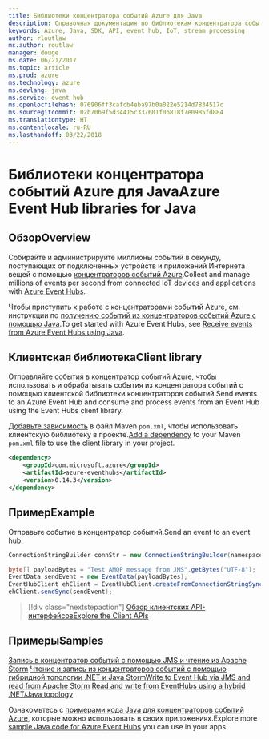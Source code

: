 ```yaml
---
title: Библиотеки концентратора событий Azure для Java
description: Справочная документация по библиотекам концентратора событий для Java
keywords: Azure, Java, SDK, API, event hub, IoT, stream processing
author: rloutlaw
ms.author: routlaw
manager: douge
ms.date: 06/21/2017
ms.topic: article
ms.prod: azure
ms.technology: azure
ms.devlang: java
ms.service: event-hub
ms.openlocfilehash: 076906ff3cafcb4eba97b0a022e5214d7834517c
ms.sourcegitcommit: 02b70b9f5d34415c337601f0b818f7e0985fd884
ms.translationtype: HT
ms.contentlocale: ru-RU
ms.lasthandoff: 03/22/2018
---
```

# <a name="azure-event-hub-libraries-for-java"></a><span data-ttu-id="e3d19-104">Библиотеки концентратора событий Azure для Java</span><span class="sxs-lookup"><span data-stu-id="e3d19-104">Azure Event Hub libraries for Java</span></span>

## <a name="overview"></a><span data-ttu-id="e3d19-105">Обзор</span><span class="sxs-lookup"><span data-stu-id="e3d19-105">Overview</span></span>

<span data-ttu-id="e3d19-106">Собирайте и администрируйте миллионы событий в секунду, поступающих от подключенных устройств и приложений Интернета вещей с помощью [концентраторов событий Azure](/azure/event-hubs/event-hubs-what-is-event-hubs).</span><span class="sxs-lookup"><span data-stu-id="e3d19-106">Collect and manage millions of events per second from connected IoT devices and applications with [Azure Event Hubs](/azure/event-hubs/event-hubs-what-is-event-hubs).</span></span>

<span data-ttu-id="e3d19-107">Чтобы приступить к работе с концентраторами событий Azure, см. инструкции по [получению событий из концентраторов событий Azure с помощью Java](/azure/event-hubs/event-hubs-java-get-started-receive-eph).</span><span class="sxs-lookup"><span data-stu-id="e3d19-107">To get started with Azure Event Hubs, see [Receive events from Azure Event Hubs using Java](/azure/event-hubs/event-hubs-java-get-started-receive-eph).</span></span>


## <a name="client-library"></a><span data-ttu-id="e3d19-108">Клиентская библиотека</span><span class="sxs-lookup"><span data-stu-id="e3d19-108">Client library</span></span>

<span data-ttu-id="e3d19-109">Отправляйте события в концентратор событий Azure, чтобы использовать и обрабатывать события из концентратора событий с помощью клиентской библиотеки концентраторов событий.</span><span class="sxs-lookup"><span data-stu-id="e3d19-109">Send events to an Azure Event Hub and consume and process events from an Event Hub using the Event Hubs client library.</span></span>

<span data-ttu-id="e3d19-110">[Добавьте зависимость](https://maven.apache.org/guides/getting-started/index.html#How_do_I_use_external_dependencies) в файл Maven `pom.xml`, чтобы использовать клиентскую библиотеку в проекте.</span><span class="sxs-lookup"><span data-stu-id="e3d19-110">[Add a dependency](https://maven.apache.org/guides/getting-started/index.html#How_do_I_use_external_dependencies) to your Maven `pom.xml` file to use the client library in your project.</span></span>  

```XML
<dependency>
    <groupId>com.microsoft.azure</groupId>
    <artifactId>azure-eventhubs</artifactId>
    <version>0.14.3</version>
</dependency>
```   

## <a name="example"></a><span data-ttu-id="e3d19-111">Пример</span><span class="sxs-lookup"><span data-stu-id="e3d19-111">Example</span></span>

<span data-ttu-id="e3d19-112">Отправьте событие в концентратор событий.</span><span class="sxs-lookup"><span data-stu-id="e3d19-112">Send an event to an event hub.</span></span>

```java
ConnectionStringBuilder connStr = new ConnectionStringBuilder(namespaceName, eventHubName,sasKeyName, sasKey);

byte[] payloadBytes = "Test AMQP message from JMS".getBytes("UTF-8");
EventData sendEvent = new EventData(payloadBytes);
EventHubClient ehClient = EventHubClient.createFromConnectionStringSync(connStr.toString());
ehClient.sendSync(sendEvent);
```

> [!div class="nextstepaction"]
> [<span data-ttu-id="e3d19-113">Обзор клиентских API-интерфейсов</span><span class="sxs-lookup"><span data-stu-id="e3d19-113">Explore the Client APIs</span></span>](/java/api/overview/azure/eventhub/client)


## <a name="samples"></a><span data-ttu-id="e3d19-114">Примеры</span><span class="sxs-lookup"><span data-stu-id="e3d19-114">Samples</span></span>

<span data-ttu-id="e3d19-115">[Запись в концентратор событий с помощью JMS и чтение из Apache Storm][1]
[Чтение и запись из концентраторов событий с помощью гибридной топологии .NET и Java Storm][2]</span><span class="sxs-lookup"><span data-stu-id="e3d19-115">[Write to Event Hub via JMS and read from Apache Storm][1]
[Read and write from EventHubs using a hybrid .NET/Java topology][2]</span></span> 

[1]: https://github.com/Azure-Samples/event-hubs-java-storm-sender-jms-receiver
[2]: https://github.com/Azure-Samples/hdinsight-dotnet-java-storm-eventhub

<span data-ttu-id="e3d19-116">Ознакомьтесь с [примерами кода Java для концентраторов событий Azure](https://azure.microsoft.com/resources/samples/?platform=java&term=event), которые можно использовать в своих приложениях.</span><span class="sxs-lookup"><span data-stu-id="e3d19-116">Explore more [sample Java code for Azure Event Hubs](https://azure.microsoft.com/resources/samples/?platform=java&term=event) you can use in your apps.</span></span>


